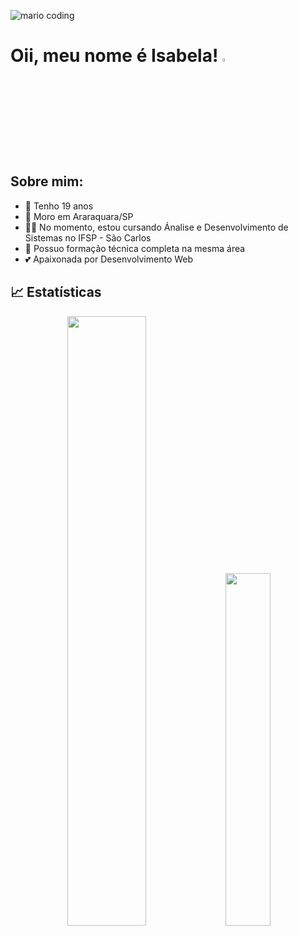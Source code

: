 ![mario coding](https://i.imgur.com/1ZvVkDc.gif)


# Oii, meu nome é Isabela! <img src="https://media.giphy.com/media/hvRJCLFzcasrR4ia7z/giphy.gif" width=4%>
## Sobre mim:
- 👾 Tenho 19 anos
- 🏡 Moro em Araraquara/SP
- 👩‍💻 No momento, estou cursando Ánalise e Desenvolvimento de Sistemas no IFSP - São Carlos
- 📖 Possuo formação técnica completa na mesma área
- 💕 Apaixonada por Desenvolvimento Web

## 📈 Estatísticas
<div align='center'>
  <img width="50%"  src="https://github-readme-stats.vercel.app/api?username=Isabelaponte&show_icons=true&theme=radical&include_all_commits=true&count_private=true">
  <img width="38%" src="https://github-readme-stats.vercel.app/api/top-langs/?username=Isabelaponte&layout=compact&langs_count=16&theme=radical"/>
</div>

